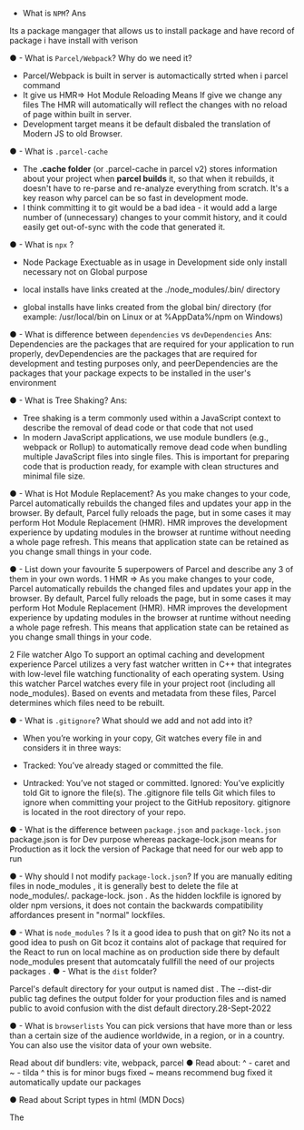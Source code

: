 - What is `NPM`? 
Ans 

Its a package mangager that allows us to install package and have record of package i have install with verison 

●  - What is `Parcel/Webpack`? Why do we need it? 
- Parcel/Webpack is built in server is automactically strted when i parcel command 
- It give us HMR=> Hot Module Reloading Means If give we change any files The HMR will automatically will reflect the changes with no reload of page within  built in server.
- Development target means it be default disbaled the translation of Modern JS to old Browser.


 ●  - What is `.parcel-cache`
-  The **.cache folder** (or .parcel-cache in parcel v2) stores information about your project when **parcel builds** it, so that when it rebuilds, it doesn't have to re-parse and re-analyze everything from scratch. It's a key reason why parcel can be so fast in development mode. 
- I think committing it to git would be a bad idea - it would add a large number of (unnecessary) changes to your commit history, and it could easily get out-of-sync with the code that generated it.


 ●  - What is `npx` ? 
- Node Package Exectuable as in usage in Development side only install necessary not on Global purpose 
- local installs have links created at the ./node_modules/.bin/ directory

- global installs have links created from the global bin/ directory (for example: /usr/local/bin on Linux or at %AppData%/npm on Windows)


 ●  - What is difference between `dependencies` vs `devDependencies` 
Ans: 
Dependencies are the packages that are required for your application to run properly, devDependencies are the packages that are required for development and testing purposes only, and peerDependencies are the packages that your package expects to be installed in the user's environment

 ●  - What is Tree Shaking? 
 Ans:
- Tree shaking is a term commonly used within a JavaScript context to describe the removal of dead code or that code that not used
- In modern JavaScript applications, we use module bundlers (e.g., webpack or Rollup) to automatically remove dead code when bundling multiple JavaScript files into single files. This is important for preparing code that is production ready, for example with clean structures and minimal file size.

 ●  - What is Hot Module Replacement? 
 As you make changes to your code, Parcel automatically rebuilds the changed files and updates your app in the browser. By default, Parcel fully reloads the page, but in some cases it may perform Hot Module Replacement (HMR). HMR improves the development experience by updating modules in the browser at runtime without needing a whole page refresh. This means that application state can be retained as you change small things in your code.


 ●  - List down your favourite 5 superpowers of Parcel and describe any 3 of them in your 
 own words. 
 1 HMR 
 => As you make changes to your code, Parcel automatically rebuilds the changed files and updates your app in the browser. By default, Parcel fully reloads the page, but in some cases it may perform Hot Module Replacement (HMR). HMR improves the development experience by updating modules in the browser at runtime without needing a whole page refresh. This means that application state can be retained as you change small things in your code.

 2  File watcher Algo 
 To support an optimal caching and development experience Parcel utilizes a very fast watcher written in C++ that integrates with low-level file watching functionality of each operating system. Using this watcher Parcel watches every file in your project root (including all node_modules). Based on events and metadata from these files, Parcel determines which files need to be rebuilt.


 
  ●  - What is `.gitignore`? What should we add and not add into it? 
- When you’re working in your copy, Git watches every file in and considers it in three ways:

- Tracked: You’ve already staged or committed the file.
- Untracked: You’ve not staged or committed.
    Ignored: You’ve explicitly told Git to ignore the file(s).
    The .gitignore file tells Git which files to ignore when committing your project to the GitHub repository. gitignore is located in the root directory of your repo.


 ●  - What is the difference between `package.json` and `package-lock.json` 
 package.json is for Dev purpose whereas package-lock.json means for Production as it lock the version of Package that need for our web app to run
 
 
 ●  - Why should I not modify `package-lock.json`? 
 If you are manually editing files in node_modules , it is generally best to delete the file at node_modules/. package-lock. json . As the hidden lockfile is ignored by older npm versions, it does not contain the backwards compatibility affordances present in "normal" lockfiles.

 ●  - What is `node_modules` ? Is it a good idea to push that on git? 
 No its not a good idea to push on Git bcoz it contains alot of package that required for the React to run on local machine as on production side there by default node_modules present that automcataly fullfill the need of our projects packages .
 ●  - What is the `dist` folder? 
 
 Parcel's default directory for your output is named dist . The --dist-dir public tag defines the output folder for your production files and is named public to avoid confusion with the dist default directory.28-Sept-2022


 ●  - What is `browserlists`
 You can pick versions that have more than or less than a certain size of the audience worldwide, in a region, or in a country. You can also use the visitor data of your own website. 


 Read about dif bundlers: vite, webpack, parcel 
 ●  Read about:  ^ - caret and ~ - tilda 
 ^ this is for minor bugs fixed 
 ~ means recommend bug fixed 
 it automatically update our packages

 ●  Read about Script types in html (MDN Docs)

 The <script> tag is used to embed a client-side script (JavaScript).

The <script> element either contains scripting statements, or it points to an external script file through the src attribute.

Common uses for JavaScript are image manipulation, form validation, and dynamic changes of content.
